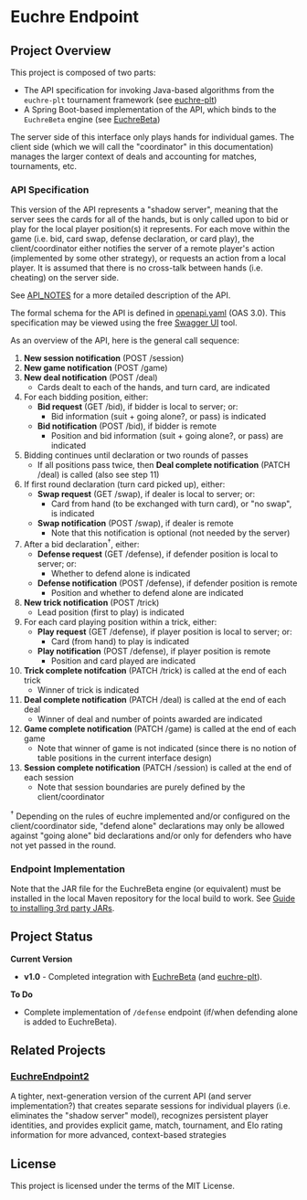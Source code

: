 # Euchre Endpoint

## Project Overview

This project is composed of two parts:

- The API specification for invoking Java-based algorithms from the `euchre-plt`
  tournament framework (see [euchre-plt](https://github.com/crashka/euchre-plt))
- A Spring Boot-based implementation of the API, which binds to the `EuchreBeta` engine
  (see [EuchreBeta](https://github.com/crashka/EuchreBeta))

The server side of this interface only plays hands for individual games.  The client side
(which we will call the "coordinator" in this documentation) manages the larger context of
deals and accounting for matches, tournaments, etc.

### API Specification

This version of the API represents a "shadow server", meaning that the server sees the
cards for all of the hands, but is only called upon to bid or play for the local player
position(s) it represents.  For each move within the game (i.e. bid, card swap, defense
declaration, or card play), the client/coordinator either notifies the server of a remote
player's action (implemented by some other strategy), or requests an action from a local
player.  It is assumed that there is no cross-talk between hands (i.e. cheating) on the
server side.

See [API_NOTES](API_NOTES.md) for a more detailed description of the API.

The formal schema for the API is defined in [openapi.yaml](openapi.yaml) (OAS 3.0).  This
specification may be viewed using the free [Swagger
UI](https://swagger.io/tools/swagger-ui/) tool.

As an overview of the API, here is the general call sequence:

1. **New session notification** (POST /session)
2. **New game notification** (POST /game)
3. **New deal notification** (POST /deal)
   - Cards dealt to each of the hands, and turn card, are indicated
4. For each bidding position, either:
   - **Bid request** (GET /bid), if bidder is local to server; or:
      - Bid information (suit + going alone?, or pass) is indicated
   - **Bid notification** (POST /bid), if bidder is remote
      - Position and bid information (suit + going alone?, or pass) are indicated
5. Bidding continues until declaration or two rounds of passes
   - If all positions pass twice, then **Deal complete notification** (PATCH /deal) is
     called (also see step 11)
6. If first round declaration (turn card picked up), either:
   - **Swap request** (GET /swap), if dealer is local to server; or:
      - Card from hand (to be exchanged with turn card), or "no swap", is indicated
   - **Swap notification** (POST /swap), if dealer is remote
      - Note that this notification is optional (not needed by the server)
7. After a bid declaration<sup>†</sup>, either:
   - **Defense request** (GET /defense), if defender position is local to server; or:
      - Whether to defend alone is indicated
   - **Defense notification** (POST /defense), if defender position is remote
      - Position and whether to defend alone are indicated
8. **New trick notification** (POST /trick)
   - Lead position (first to play) is indicated
9. For each card playing position within a trick, either:
   - **Play request** (GET /defense), if player position is local to server; or:
      - Card (from hand) to play is indicated
   - **Play notification** (POST /defense), if player position is remote
      - Position and card played are indicated
10. **Trick complete notifcation** (PATCH /trick) is called at the end of each trick
    - Winner of trick is indicated
11. **Deal complete notification** (PATCH /deal) is called at the end of each deal
    - Winner of deal and number of points awarded are indicated
12. **Game complete notification** (PATCH /game) is called at the end of each game
    - Note that winner of game is not indicated (since there is no notion of table
      positions in the current interface design)
13. **Session complete notification** (PATCH /session) is called at the end of each
    session
    - Note that session boundaries are purely defined by the client/coordinator

<sup>†</sup> Depending on the rules of euchre implemented and/or configured on the
client/coordinator side, "defend alone" declarations may only be allowed against "going
alone" bid declarations and/or only for defenders who have not yet passed in the round.

### Endpoint Implementation

Note that the JAR file for the EuchreBeta engine (or equivalent) must be installed in the
local Maven repository for the local build to work.  See [Guide to installing 3rd party
JARs](https://maven.apache.org/guides/mini/guide-3rd-party-jars-local.html).

## Project Status

**Current Version**

- **v1.0** - Completed integration with
  [EuchreBeta](https://github.com/crashka/EuchreBeta) (and
  [euchre-plt](https://github.com/crashka/euchre-plt)).

**To Do**

- Complete implementation of `/defense` endpoint (if/when defending alone is added to
  EuchreBeta).

## Related Projects

### [EuchreEndpoint2](https://github.com/crashka/EuchreEndpoint2)

A tighter, next-generation version of the current API (and server implementation?) that
creates separate sessions for individual players (i.e. eliminates the "shadow server"
model), recognizes persistent player identities, and provides explicit game, match,
tournament, and Elo rating information for more advanced, context-based strategies

## License

This project is licensed under the terms of the MIT License.
